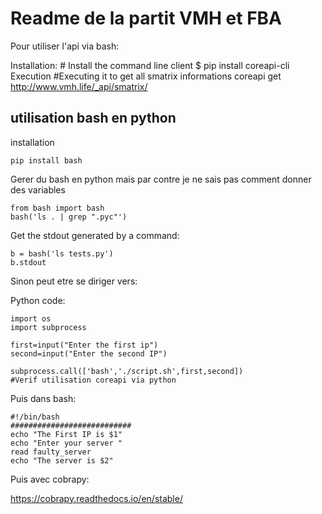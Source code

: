 # Readme de la partit VMH et FBA

Pour utiliser l'api via bash:

Installation:
    # Install the command line client
    $ pip install coreapi-cli
Execution
    #Executing it to get all smatrix informations
    coreapi get http://www.vmh.life/_api/smatrix/

## utilisation bash en python

installation

    pip install bash

Gerer du bash en python mais par contre je ne sais pas comment donner des variables

    from bash import bash
    bash('ls . | grep ".pyc"')

Get the stdout generated by a command:

    b = bash('ls tests.py')
    b.stdout

Sinon peut etre se diriger vers:

Python code:

    import os
    import subprocess

    first=input("Enter the first ip")
    second=input("Enter the second IP")

    subprocess.call(['bash','./script.sh',first,second])
    #Verif utilisation coreapi via python

Puis dans bash:

    #!/bin/bash
    ###########################
    echo "The First IP is $1"
    echo "Enter your server "
    read faulty_server
    echo "The server is $2"

Puis avec cobrapy:

https://cobrapy.readthedocs.io/en/stable/

